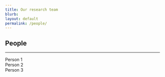 ```yaml
---
title: Our research team
blurb: 
layout: default
permalink: /people/
---
```


## People
<hr />

<div class="container-fluid">
  <div class="row">
    <div class="col-12 col-md-4">
      Person 1
    </div>
    <div class="col-12 col-md-4">
      Person 2
    </div>
    <div class="col-12 col-md-4">
      Person 3
    </div>
  </div>
</div>
